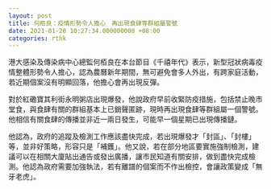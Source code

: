 ```yaml
---
layout: post
title: 何栢良：疫情形勢令人擔心　再出現食肆等群組屬警號
date: 2021-01-28 10:27:34.000000000 +08:00
categories: rthk
---
```


港大感染及傳染病中心總監何栢良在本台節目《千禧年代》表示，新型冠狀病毒疫情整體形勢令人擔心，認為農曆新年期間，無可避免會多人外出，有跨家庭活動，若近期個案沒有明顯回落，他擔心會再出現反彈。

對於紅磡寶其利街永明粥店出現爆發，他說政府早前收緊防疫措施，包括禁止晚市堂食，與食肆有關的群組基本上已銷聲匿跡，現時再出現食肆等群組屬一個警號。他相信有關食肆的傳播並非近一兩日發生，可能早一個星期已出現傳播鏈。

他認為，政府的追蹤及檢測工作應該盡快完成，若出現爆發才「封區」、「封樓」等，並非好策略，形容只是「補鑊」。他又說，若在部分地區要實施強制檢測，建議可以在相關大廈貼出通告或發出廣播，讓市民知道有關安排，做到盡快完成檢測。他認為政府需要加強執法，若有離譜的個案而不作出檢控，會讓政策變成「無牙老虎」。
